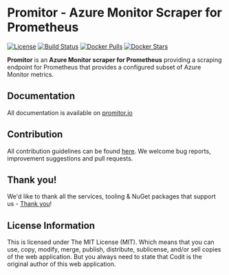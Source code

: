 # Promitor - Azure Monitor Scraper for Prometheus 
[![License](https://img.shields.io/github/license/mashape/apistatus.svg?style=flat-square)](./LICENSE) [![Build Status](https://travis-ci.com/tomkerkhove/promitor.svg?branch=master)](https://travis-ci.com/tomkerkhove/promitor) [![Docker Pulls](https://img.shields.io/docker/pulls/tomkerkhove/promitor-scraper.svg?style=flat-square)](https://hub.docker.com/r/tomkerkhove/promitor-scraper/) 
[![Docker Stars](https://img.shields.io/docker/stars/tomkerkhove/promitor-scraper.svg?style=flat-square)](https://hub.docker.com/r/tomkerkhove/promitor-scraper/)


**Promitor** is an **Azure Monitor scraper for Prometheus** providing a scraping endpoint for Prometheus that provides a configured subset of Azure Monitor metrics.

## Documentation
All documentation is available on [promitor.io](https://promitor.io)

## Contribution
All contribution guidelines can be found [here](./.github/CONTRIBUTING.md). We welcome bug reports, improvement suggestions and pull requests.

## Thank you!
We'd like to thank all the services, tooling & NuGet packages that support us - [Thank you](https://promitor.io/thank-you)!

## License Information
This is licensed under The MIT License (MIT). Which means that you can use, copy, modify, merge, publish, distribute, sublicense, and/or sell copies of the web application. But you always need to state that Codit is the original author of this web application.
